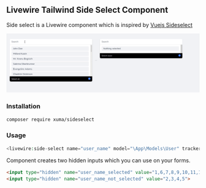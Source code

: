 ## Livewire Tailwind Side Select Component

Side select is a Livewire component which is inspired by  [Vuejs Sideselect](https://github.com/juliorosseti/vue-select-sides)


![Sideselect](selection.gif)

### Installation


```bash
composer require xuma/sideselect
```

### Usage

```php
<livewire:side-select name="user_name" model="\App\Models\User" tracker="id" label="name"/>
```

Component creates two hidden inputs which you can use on your forms.

```html
<input type="hidden" name="user_name_selected" value="1,6,7,8,9,10,11,12,13,14,15,16,17,18,19,20,21">
<input type="hidden" name="user_name_not_selected" value="2,3,4,5">
```
